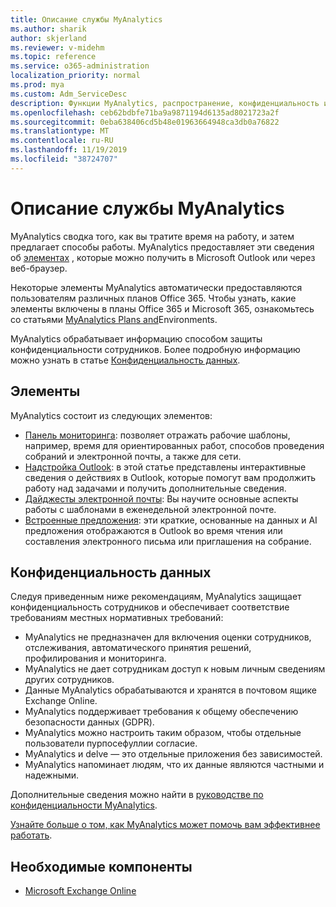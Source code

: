 ```yaml
---
title: Описание службы MyAnalytics
ms.author: sharik
author: skjerland
ms.reviewer: v-midehm
ms.topic: reference
ms.service: o365-administration
localization_priority: normal
ms.prod: mya
ms.custom: Adm_ServiceDesc
description: Функции MyAnalytics, распространение, конфиденциальность и необходимые условия
ms.openlocfilehash: ceb62bdbfe71ba9a9871194d6135ad8021723a2f
ms.sourcegitcommit: 0eba638406cd5b48e01963664948ca3db0a76822
ms.translationtype: MT
ms.contentlocale: ru-RU
ms.lasthandoff: 11/19/2019
ms.locfileid: "38724707"
---
```

# <a name="myanalytics-service-description"></a>Описание службы MyAnalytics

MyAnalytics сводка того, как вы тратите время на работу, и затем предлагает способы работы. MyAnalytics предоставляет эти сведения об [элементах](#elements) , которые можно получить в Microsoft Outlook или через веб-браузер.

Некоторые элементы MyAnalytics автоматически предоставляются пользователям различных планов Office 365. Чтобы узнать, какие элементы включены в планы Office 365 и Microsoft 365, ознакомьтесь со статьями [MyAnalytics Plans and](https://docs.microsoft.com/workplace-analytics/myanalytics/overview/plans-environments)Environments.  

MyAnalytics обрабатывает информацию способом защиты конфиденциальности сотрудников. Более подробную информацию можно узнать в статье [Конфиденциальность данных](#data-privacy).

## <a name="elements"></a>Элементы

MyAnalytics состоит из следующих элементов:

* [Панель мониторинга](https://docs.microsoft.com/workplace-analytics/myanalytics/use/dashboard-2): позволяет отражать рабочие шаблоны, например, время для ориентированных работ, способов проведения собраний и электронной почты, а также для сети.
* [Надстройка Outlook](https://docs.microsoft.com/workplace-analytics/myanalytics/use/add-in): в этой статье представлены интерактивные сведения о действиях в Outlook, которые помогут вам продолжить работу над задачами и получить дополнительные сведения.
* [Дайджесты электронной почты](https://docs.microsoft.com/workplace-analytics/myanalytics/use/email-digest-2): Вы научите основные аспекты работы с шаблонами в еженедельной электронной почте.
* [Встроенные предложения](https://docs.microsoft.com/workplace-analytics/myanalytics/use/mya-notifications): эти краткие, основанные на данных и AI предложения отображаются в Outlook во время чтения или составления электронного письма или приглашения на собрание.

## <a name="data-privacy"></a>Конфиденциальность данных

Следуя приведенным ниже рекомендациям, MyAnalytics защищает конфиденциальность сотрудников и обеспечивает соответствие требованиям местных нормативных требований:

* MyAnalytics не предназначен для включения оценки сотрудников, отслеживания, автоматического принятия решений, профилирования и мониторинга.
* MyAnalytics не дает сотрудникам доступ к новым личным сведениям других сотрудников.
* Данные MyAnalytics обрабатываются и хранятся в почтовом ящике Exchange Online.
* MyAnalytics поддерживает требования к общему обеспечению безопасности данных (GDPR).
* MyAnalytics можно настроить таким образом, чтобы отдельные пользователи пурпосефуллии согласие.
* MyAnalytics и delve — это отдельные приложения без зависимостей.
* MyAnalytics напоминает людям, что их данные являются частными и надежными.

Дополнительные сведения можно найти в [руководстве по конфиденциальности MyAnalytics](https://docs.microsoft.com/workplace-analytics/myanalytics/overview/privacy-guide).

[Узнайте больше о том, как MyAnalytics может помочь вам эффективнее работать](https://products.office.com/business/myanalytics-personal-analytics).

## <a name="prerequisites"></a>Необходимые компоненты

* [Microsoft Exchange Online](https://docs.microsoft.com/office365/servicedescriptions/exchange-online-service-description/exchange-online-service-description)
